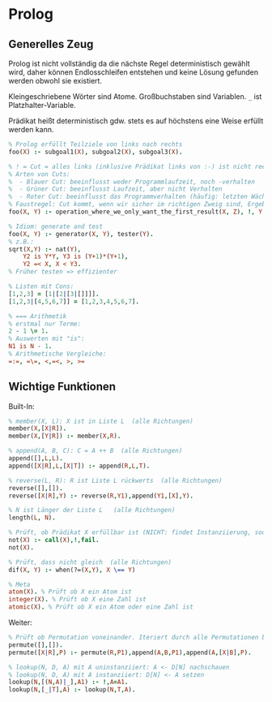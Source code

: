 # Prolog

## Generelles Zeug
Prolog ist nicht vollständig da die nächste Regel deterministisch gewählt wird, daher können Endlosschleifen entstehen und keine Lösung gefunden werden obwohl sie existiert.

Kleingeschriebene Wörter sind Atome. Großbuchstaben sind Variablen. `_` ist Platzhalter-Variable.

Prädikat heißt deterministisch gdw. stets es auf höchstens eine Weise erfüllt werden kann.

```prolog
% Prolog erfüllt Teilziele von links nach rechts
foo(X) :- subgoal1(X), subgoal2(X), subgoal3(X).

% ! = Cut = alles links (inklusive Prädikat links von :-) ist nicht reerfüllbar.
% Arten von Cuts:
%  - Blauer Cut: beeinflusst weder Programmlaufzeit, noch -verhalten
%  - Grüner Cut: beeinflusst Laufzeit, aber nicht Verhalten
%  - Roter Cut: beeinflusst das Programmverhalten (häufig: letzten Wächter unnötig machen)
% Faustregel: Cut kommt, wenn wir sicher im richtigen Zweig sind, Ergebnisse danach
foo(X, Y) :- operation_where_we_only_want_the_first_result(X, Z), !, Y = Z.

% Idiom: generate and test
foo(X, Y) :- generator(X, Y), tester(Y).
% z.B.:
sqrt(X,Y) :- nat(Y),
    Y2 is Y*Y, Y3 is (Y+1)*(Y+1),
    Y2 =< X, X < Y3.
% Früher testen => effizienter

% Listen mit Cons:
[1,2,3] = [1|[2|[3|[]]]].
[1,2,3|[4,5,6,7]] = [1,2,3,4,5,6,7].

% === Arithmetik
% erstmal nur Terme:
2 - 1 \= 1.
% Auswerten mit "is":
N1 is N - 1.
% Arithmetische Vergleiche:
=:=, =\=, <,=<, >, >=
```

## Wichtige Funktionen
Built-In:
```prolog
% member(X, L): X ist in Liste L  (alle Richtungen)
member(X,[X|R]).
member(X,[Y|R]) :- member(X,R).

% append(A, B, C): C = A ++ B  (alle Richtungen)
append([],L,L).
append([X|R],L,[X|T]) :- append(R,L,T).

% reverse(L, R): R ist Liste L rückwerts  (alle Richtungen)
reverse([],[]).
reverse([X|R],Y) :- reverse(R,Y1),append(Y1,[X],Y).

% N ist Länger der Liste L   (alle Richtungen)
length(L, N).

% Prüft, ob Prädikat X erfüllbar ist (NICHT: findet Instanziierung, sodass X nicht erfüllt ist)
not(X) :- call(X),!,fail.
not(X).

% Prüft, dass nicht gleich  (alle Richtungen)
dif(X, Y) :- when(?=(X,Y), X \== Y)

% Meta
atom(X). % Prüft ob X ein Atom ist
integer(X). % Prüft ob X eine Zahl ist
atomic(X). % Prüft ob X ein Atom oder eine Zahl ist
```

Weiter:
```prolog
% Prüft ob Permutation voneinander. Iteriert durch alle Permutationen bei Reerfüllung   (alle Richtungen)
permute([],[]).
permute([X|R],P) :- permute(R,P1),append(A,B,P1),append(A,[X|B],P).

% lookup(N, D, A) mit A uninstanziiert: A <- D[N] nachschauen
% lookup(N, D, A) mit A instanziiert: D[N] <- A setzen 
lookup(N,[(N,A)|_],A1) :- !,A=A1.
lookup(N,[_|T],A) :- lookup(N,T,A).
```
